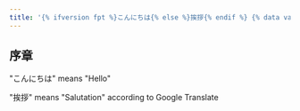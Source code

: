 ```yaml
---
title: '{% ifversion fpt %}こんにちは{% else %}挨拶{% endif %} {% data variables.product.product_name %}'
---
```


## 序章

"こんにちは" means "Hello"

"挨拶" means "Salutation" according to Google Translate
